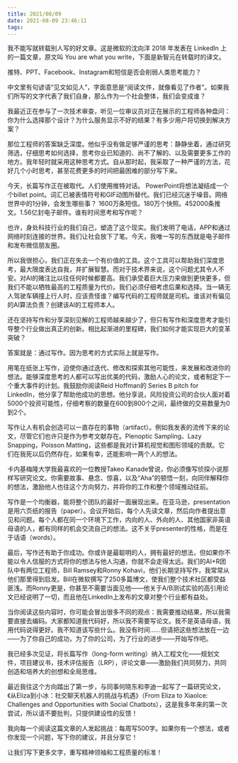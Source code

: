 ```yaml
---
title: 2021/08/09
date: 2021-08-09 23:46:11
tags:
---
```


我不能写就转载别人写的好文章。这是微软的沈向洋 2018 年发表在 LinkedIn 上的一篇文章，原文叫 You are what you write，下面是新智元在转载时的译文。


推特、PPT、Facebook、Instagram和短信是否会削弱人类思考能力？

中文里有句谚语“见文如见人”，字面意思是“阅读文件，就像看见了作者”。如果我们所写的文字代表了我们自身，那么作为一个社会整体，我们会变成谁？

我最近正在参与了一次技术审查，听见一位审议员对正在展示的工程师各种盘问：你为什么选择那个设计？为什么服务显示不好的结果？有多少用户将切换到解决方案？

那位工程师的答案缺乏深度。他似乎没有做足够严谨的思考：静静坐着，通过研究筛选，仔细思考如何选择，思考你业已知道的、尚不了解的、以及需要更多工作的地方。我年轻时就采用这种思考方式。自从那时起，我采取了一种严谨的方法，花好几个小时思考，甚至花费更多的时间把最困难的部分写下来。

今天，长篇写作正在被取代。人们使用推特对话。 PowerPoint将想法凝结成一个个billet point。词汇已被表情符号和GIF动图所替代。我们已经沉迷于噪音。网络世界中的1分钟，会发生哪些事？ 1600万条短信。180万个快照。452000条推文。1.56亿封电子邮件。谁有时间思考和写作呢？

也许，身处科技行业的我们自己，塑造了这个现实。我们发明了电话，APP和通过网络时刻连接的世界。我们让社会放下了笔。今天，我唯一写的东西就是电子邮件和发布微信朋友圈。

所以我很担心，我们正在失去一个有价值的工具。这个工具可以帮助我们深度思考，最大限度表达自我，并扩展智慧。而对于技术界来说，这个问题尤其令人不安。对AI的赌注比以往任何时候都要高。我们承受着巨大压力来做到更快更多，但我们不能以牺牲最高的工程质量为代价。我们必须仔细考虑后果和选择。当一辆无人驾驶车辆撞上行人时，应该责怪谁？编写代码的工程师就是司机。谁该对有偏见的AI算法负责？创建该AI的工程师本人。

还在坚持写作和分享深刻见解的工程师越来越少了，但只有写作和深度思考才能引导整个行业做出真正的创新。相比起渐进的里程碑，我们如何才能实现巨大的变革突破？

答案就是：通过写作。因为思考的方式实际上就是写作。

用笔在纸张上写作，迫使你通过迭代、修改和探索其他可能性，来发展和改进你的想法。能够深度思考的人都可以写出优美的代码，激励人心的论文，或者制定下一个重大事件的计划。我鼓励你阅读Reid Hoffman的 Series B pitch for LinkedIn，他分享了帮助他成功的思想。他分享说，风险投资公司的合伙人面对着5000个投资可能性，仔细考察的数量在600到800个之间，最终做的交易数量为0到2个。

写作让人有机会创造可以一直存在的事物（artifact）。例如我发表的流传下来的论文，尽管它们也许只是作为参考文献存在。Plenoptic Sampling、Lazy Snapping，Poisson Matting，这些都是我对计算机视觉和图形领域的贡献。它们在我死以后仍然存在，如果有幸，还能影响一两个人的想法。

卡内基梅隆大学我最喜欢的一位教授Takeo Kanade曾说，你必须像写侦探小说那样写研究论文。你需要故事、悬念、惊喜，以及“Aha”的顿悟一刻，向同伴解释你的想法，激励他人也往这个方向努力，并将你的工作和整个领域推动往前。

写作是一个均衡器，能将整个团队的最好一面展现出来。在亚马逊，presentation是用六页纸的报告（paper）。会议开始后，每个人先读文章，然后向作者提出意见和问题。每个人都在同一个环境下工作，内向的人、外向的人、其他国家非英语母语的人，都有同样的机会交流自己的想法。这不关乎presenter的性格，而是在于话语（words）。

最后，写作还有助于你成功。你或许是最聪明的人，拥有最好的想法，但如果你不能以令人信服的方式将你的想法与他人沟通，你就不会走得太远。我们的AI+R团队中有两位工程师，Bill Ramsey和Ronny Kohavi，他们长期坚持写作，我常常从他们那里得到启发。Bill在微软撰写了250多篇博文，使我们整个技术社区都受益匪浅。而Ronny更是，你甚至不需要当面见他——他关于A/B测试实验的高引用论文已经说明了一切，而且他在LinkedIn上发布的文章对整个行业都有益处。

当你阅读这些内容时，你可能会冒出很多不同的观点：我需要推动结果，所以我需要直接去编码。大家都知道我代码好，所以我不需要写论文。我不是英语母语，我用代码说得更好。我不知道该写些什么。我没有时间……但请把这些想法放在一边——为了你自己的成功，为了你的公司，为了行业的进步——开始写作吧。

我已经多次见证，将长篇写作（long-form writing）纳入工程文化——规划文件，项目建议书，技术评估报告（LRP），评论文章——激励我们共同努力，共同创造和培养大的创想和全局思维。

最近我往这个方向踏出了第一步，与同事何晓东和李迪一起写了一篇研究论文，《从Eliza到小冰：社交聊天机器人的挑战与机遇》（From Eliza to XiaoIce: Challenges and Opportunities with Social Chatbots），这是我多年来的第一次尝试，所以请不要批判，只提供建设性的反馈！

我向每一个阅读这篇文章的人发起挑战：每周写500字。如果你有一个想法，或者你发现一个问题，写下你的建议，并且分享它！

让我们写下更多文字，重写精神领袖和工程质量的标准！


